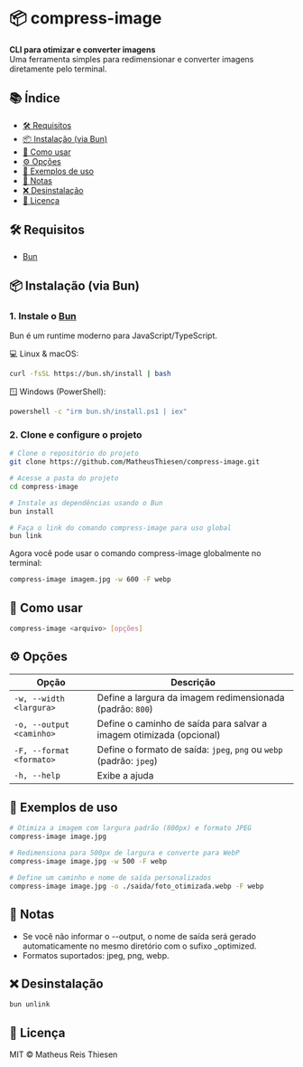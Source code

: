 # 📦 compress-image

**CLI para otimizar e converter imagens**  
Uma ferramenta simples para redimensionar e converter imagens diretamente pelo terminal.

## 📚 Índice

- [🛠 Requisitos](#-requisitos)
- [📦 Instalação (via Bun)](#-instalação-via-bun)
- [🚀 Como usar](#-como-usar)
- [⚙️ Opções](#️-opções)
- [📂 Exemplos de uso](#-exemplos-de-uso)
- [📝 Notas](#-notas)
- [❌ Desinstalação](#-desinstalação)
- [📄 Licença](#-desinstalação)

## 🛠 Requisitos

- [Bun](https://bun.sh/)

## 📦 Instalação (via Bun)

### 1. Instale o [Bun](https://bun.sh/)

Bun é um runtime moderno para JavaScript/TypeScript.

💻 Linux & macOS:

```bash
curl -fsSL https://bun.sh/install | bash
```

🪟 Windows (PowerShell):

```bash
powershell -c "irm bun.sh/install.ps1 | iex"
```

### 2. Clone e configure o projeto

```bash
# Clone o repositório do projeto
git clone https://github.com/MatheusThiesen/compress-image.git

# Acesse a pasta do projeto
cd compress-image

# Instale as dependências usando o Bun
bun install

# Faça o link do comando compress-image para uso global
bun link
```

Agora você pode usar o comando compress-image globalmente no terminal:

```bash
compress-image imagem.jpg -w 600 -F webp
```

## 🚀 Como usar

```bash
compress-image <arquivo> [opções]
```

## ⚙️ Opções

| Opção                    | Descrição                                                           |
| ------------------------ | ------------------------------------------------------------------- |
| `-w, --width <largura>`  | Define a largura da imagem redimensionada (padrão: `800`)           |
| `-o, --output <caminho>` | Define o caminho de saída para salvar a imagem otimizada (opcional) |
| `-F, --format <formato>` | Define o formato de saída: `jpeg`, `png` ou `webp` (padrão: `jpeg`) |
| `-h, --help`             | Exibe a ajuda                                                       |

## 📂 Exemplos de uso

```bash
# Otimiza a imagem com largura padrão (800px) e formato JPEG
compress-image image.jpg

# Redimensiona para 500px de largura e converte para WebP
compress-image image.jpg -w 500 -F webp

# Define um caminho e nome de saída personalizados
compress-image image.jpg -o ./saida/foto_otimizada.webp -F webp
```

## 📝 Notas

- Se você não informar o --output, o nome de saída será gerado automaticamente no mesmo diretório com o sufixo \_optimized.
- Formatos suportados: jpeg, png, webp.

## ❌ Desinstalação

```bash
bun unlink
```

## 📄 Licença

MIT © Matheus Reis Thiesen
